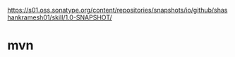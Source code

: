 https://s01.oss.sonatype.org/content/repositories/snapshots/io/github/shashankramesh01/skill/1.0-SNAPSHOT/


# mvn
